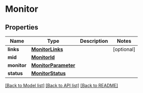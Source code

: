 # Monitor

## Properties
Name | Type | Description | Notes
------------ | ------------- | ------------- | -------------
**links** | [**MonitorLinks**](MonitorLinks.md) |  | [optional] 
**mid** | [**MonitorId**](MonitorId.md) |  | 
**monitor** | [**MonitorParameter**](MonitorParameter.md) |  | 
**status** | [**MonitorStatus**](MonitorStatus.md) |  | 

[[Back to Model list]](../../README.md#documentation-for-models) [[Back to API list]](../../README.md#documentation-for-api-endpoints) [[Back to README]](../../README.md)


